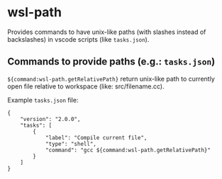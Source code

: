 # wsl-path

Provides commands to have unix-like paths (with slashes instead of backslashes) in vscode scripts (like `tasks.json`).

## Commands to provide paths (e.g.: `tasks.json`)

`${command:wsl-path.getRelativePath}` return unix-like path to currently open file relative to workspace (like: src/filename.cc).

Example `tasks.json` file:
```
{
    "version": "2.0.0",
    "tasks": [
        {
            "label": "Compile current file",
            "type": "shell",
            "command": "gcc ${command:wsl-path.getRelativePath}"
        }
    ]
}
```
